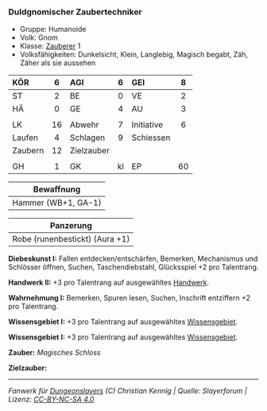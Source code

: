 ### Duldgnomischer Zaubertechniker

- Gruppe: Humanoide
- Volk: Gnom
- Klasse: [Zauberer](../../grw/charaktere-klasse-zauberer.md) 1
- Volksfähigkeiten: Dunkelsicht, Klein, Langlebig, Magisch begabt, Zäh, Zäher als sie aussehen

| KÖR     |  6  | AGI        |  6  | GEI        |  8  |
| :------ | :-: | :--------- | :-: | :--------- | :-: |
| ST      |  2  | BE         |  0  | VE         |  2  |
| HÄ      |  0  | GE         |  4  | AU         |  3  |
|         |     |            |     |            |     |
| LK      | 16  | Abwehr     |  7  | Initiative |  6  |
| Laufen  |  4  | Schlagen   |  9  | Schiessen  |     |
| Zaubern | 12  | Zielzauber |     |            |     |
|         |     |            |     |            |     |
| GH      |  1  | GK         | kl  | EP         | 60  |

|     Bewaffnung      |
| :-----------------: |
| Hammer (WB+1, GA-1) |

|           Panzerung            |
| :----------------------------: |
| Robe (runenbestickt) (Aura +1) |

**Diebeskunst I:** Fallen entdecken/entschärfen, Bemerken, Mechanismus und Schlösser öffnen, Suchen, Taschendiebstahl, Glücksspiel +2 pro Talentrang.

**Handwerk II:** +3 pro Talentrang auf ausgewähltes [Handwerk](../../grw/talente/handwerk.md).

**Wahrnehmung I:** Bemerken, Spuren lesen, Suchen, Inschrift entziffern +2 pro Talentrang.

**Wissensgebiet I:** +3 pro Talentrang auf ausgewähltes [Wissensgebiet](../../grw/talente/wissensgebiet.md).

**Wissensgebiet I:** +3 pro Talentrang auf ausgewähltes [Wissensgebiet](../../grw/talente/wissensgebiet.md).

**Zauber:** _Magisches Schloss_

**Zielzauber:**

---

_Fanwerk für [Dungeonslayers](https://www.dungeonslayers.net/) (C) Christian Kennig | Quelle: Slayerforum | Lizenz: [CC-BY-NC-SA 4.0](https://creativecommons.org/licenses/by-nc-sa/4.0/deed.de)_
